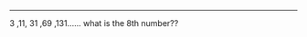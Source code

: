

-----
 3 ,11, 31 ,69 ,131...... what is the 8th number??

<!-- 
1^3+2=3
2^3+3=11
3^3+4=31
4^3+5=69
5^3+6=131
6^3+7=223
7^3+8=441
8^3+9=521 
-->


